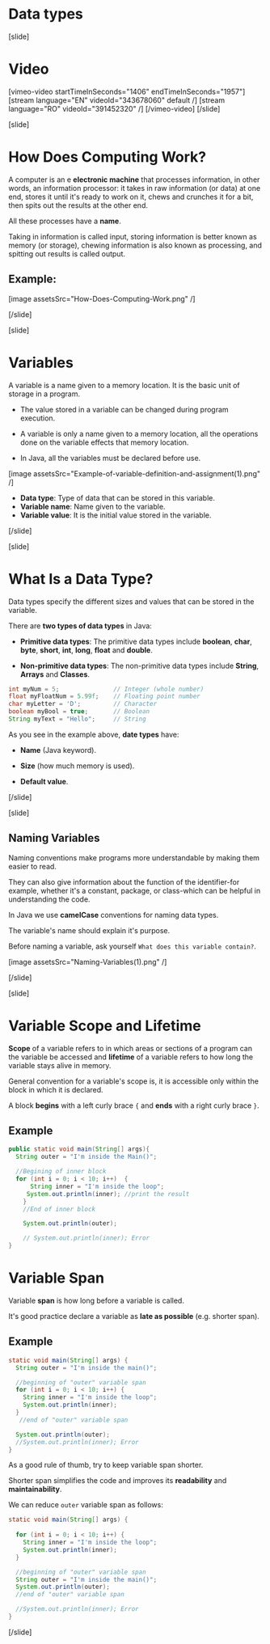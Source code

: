 # Data types

[slide]
# Video
[vimeo-video startTimeInSeconds="1406" endTimeInSeconds="1957"]
[stream language="EN" videoId="343678060" default /]
[stream language="RO" videoId="391452320"  /]
[/vimeo-video]
[/slide]

[slide]
# How Does Computing Work?
A computer is an e **electronic machine** that processes information, in other words, an information processor: it takes in raw information (or data) at one end, stores it until it's ready to work on it, chews and crunches it for a bit, then spits out the results at the other end.

All these processes have a **name**. 

Taking in information is called input, storing information is better known as memory (or storage), chewing information is also known as processing, and spitting out results is called output.

## Example:
[image assetsSrc="How-Does-Computing-Work.png" /]

[/slide]

[slide]
# Variables

A variable is a name given to a memory location. It is the basic unit of storage in a program.

* The value stored in a variable can be changed during program execution.

* A variable is only a name given to a memory location, all the operations done on the variable effects that memory location.

* In Java, all the variables must be declared before use.

[image assetsSrc="Example-of-variable-definition-and-assignment(1).png" /]

* **Data type**: Type of data that can be stored in this variable.
* **Variable name**: Name given to the variable.
* **Variable value**: It is the initial value stored in the variable.

[/slide]

[slide]
# What Is a Data Type?

Data types specify the different sizes and values that can be stored in the variable. 

There are **two types of data types** in Java:

* **Primitive data types**: The primitive data types include **boolean**, **char**, **byte**, **short**, **int**, **long**, **float** and **double**.

* **Non-primitive data types**: The non-primitive data types include **String**, **Arrays** and **Classes**.

```java
int myNum = 5;               // Integer (whole number)
float myFloatNum = 5.99f;    // Floating point number
char myLetter = 'D';         // Character
boolean myBool = true;       // Boolean
String myText = "Hello";     // String
```
As you see in the example above, **date types** have:

* **Name** (Java keyword).

* **Size** (how much memory is used).

* **Default value**.

[/slide]

[slide]
## Naming Variables

Naming conventions make programs more understandable by making them easier to read. 

They can also give information about the function of the identifier-for example, whether it's a constant, package, or class-which can 
be helpful in understanding the code.

In Java we use **camelCase** conventions for naming data types. 

The variable's name should explain it's purpose. 

Before naming a variable, ask yourself  `What does this variable contain?`.

[image assetsSrc="Naming-Variables(1).png" /]

[/slide]

[slide]
# Variable Scope and Lifetime

**Scope** of a variable refers to in which areas or sections of a program can the variable be accessed and **lifetime** of a variable refers to how long the variable stays alive in memory.

General convention for a variable's scope is, it is accessible only within the block in which it is declared.

A block **begins** with a left curly brace `{` and **ends** with a right curly brace `}`.

## Example
```java
public static void main(String[] args){
  String outer = "I'm inside the Main()";

  //Begining of inner block
  for (int i = 0; i < 10; i++)  {
	  String inner = "I'm inside the loop";
     System.out.println(inner); //print the result
	}
	//End of inner block

	System.out.println(outer);

	// System.out.println(inner); Error
}

```

# Variable Span

Variable **span** is how long before a variable is called.

It's good practice declare a variable as **late as possible** (e.g. shorter span).

## Example
```java
static void main(String[] args) {
  String outer = "I'm inside the main()";

  //beginning of "outer" variable span
  for (int i = 0; i < 10; i++) {
    String inner = "I'm inside the loop";
    System.out.println(inner);
  }
   //end of "outer" variable span

  System.out.println(outer);
  //System.out.println(inner); Error
}
```
As a good rule of thumb, try to keep variable span shorter.

Shorter span simplifies the code and improves its **readability** and **maintainability**.

We can reduce `outer` variable span as follows:

```java
static void main(String[] args) {
  
  for (int i = 0; i < 10; i++) {
    String inner = "I'm inside the loop";
    System.out.println(inner);
  }

  //beginning of "outer" variable span
  String outer = "I'm inside the main()";
  System.out.println(outer);
  //end of "outer" variable span

  //System.out.println(inner); Error
}
```

[/slide]